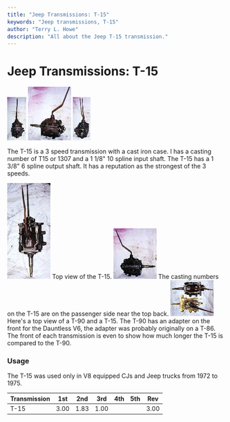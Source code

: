 ```yaml
---
title: "Jeep Transmissions: T-15"
keywords: "Jeep transmissions, T-15"
author: "Terry L. Howe"
description: "All about the Jeep T-15 transmission."
---
```

# Jeep Transmissions: T-15

[![T-15 front](../../../img/transmission/factory/t15f_.jpg)](../../../img/transmission/factory/t15f.jpg) [![T-15 side](../../../img/transmission/factory/t15ds_.jpg)](../../../img/transmission/factory/t15ds.jpg) [![T-15 back](../../../img/transmission/factory/t15b_.jpg)](../../../img/transmission/factory/t15b.jpg)   

The T-15 is a 3 speed transmission with a cast iron case. I has a casting number of T15 or 1307 and a 1 1/8" 10 spline input shaft. The T-15 has a 1 3/8" 6 spline output shaft. It has a reputation as the strongest of the 3 speeds.

[![T-15 top](../../../img/transmission/factory/t15t_.jpg)](../../../img/transmission/factory/t15t.jpg) Top view of the T-15. [![T-15 passenger side](../../../img/transmission/factory/t15ps_.jpg)](../../../img/transmission/factory/t15ps.jpg) The casting numbers on the T-15 are on the passenger side near the top back. [![T-15 vs. T-90](../../../img/transmission/factory/t15t90_.jpg)](../../../img/transmission/factory/t15t90.jpg) Here's a top view of a T-90 and a T-15. The T-90 has an adapter on the front for the Dauntless V6, the adapter was probably originally on a T-86. The front of each transmission is even to show how much longer the T-15 is compared to the T-90. 

### Usage

The T-15 was used only in V8 equipped CJs and Jeep trucks from 1972 to 1975.

| Transmission | 1st  | 2nd  | 3rd  | 4th | 5th | Rev  |
|--------------|------|------|------|-----|-----|------|
| T-15         | 3.00 | 1.83 | 1.00 |     |     | 3.00 |